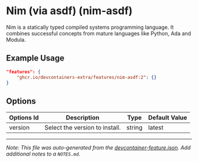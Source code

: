 
# Nim (via asdf) (nim-asdf)

Nim is a statically typed compiled systems programming language. It combines successful concepts from mature languages like Python, Ada and Modula.

## Example Usage

```json
"features": {
    "ghcr.io/devcontainers-extra/features/nim-asdf:2": {}
}
```

## Options

| Options Id | Description | Type | Default Value |
|-----|-----|-----|-----|
| version | Select the version to install. | string | latest |



---

_Note: This file was auto-generated from the [devcontainer-feature.json](devcontainer-feature.json).  Add additional notes to a `NOTES.md`._
